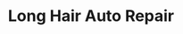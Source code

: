 ---
title: "Long Hair Auto Repair"
url: /indianapolis/long-hair-auto-repair/
shop: Autowerkstatt
---